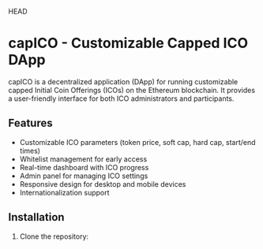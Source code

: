 HEAD
# capICO - Customizable Capped ICO DApp

capICO is a decentralized application (DApp) for running customizable capped Initial Coin Offerings (ICOs) on the Ethereum blockchain. It provides a user-friendly interface for both ICO administrators and participants.

## Features

- Customizable ICO parameters (token price, soft cap, hard cap, start/end times)
- Whitelist management for early access
- Real-time dashboard with ICO progress
- Admin panel for managing ICO settings
- Responsive design for desktop and mobile devices
- Internationalization support

## Installation

1. Clone the repository:

